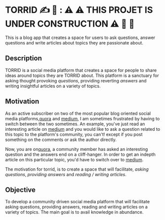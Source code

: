 # TORRID ✍️ 📱 : ⚠️ ⚠️ THIS PROJET IS UNDER CONSTRUCTION ⚠️ 🚧 👷 

This is a blog app that creates a space for users to ask questions, answer questions and write articles about topics they are passionate about.

## Description

TORRID is a social media platform that creates a space for people to share ideas around topics they are TORRID about. This platform is a sanctuary for asking thought provoking *_questions_*, providing reverting *_answers_* and writing insightful articles on a variety of topics.

## Motivation

As an active subscriber on two of the most popular blog oriented social media platforms,[quora] and [medium], I am sometimes frustrated by having to switch between the two sometimes. An example, you've just read an interesting article on [medium] and you would like to ask a question related to this topic to the platform's community, you can't! except if you post something on the comments or ask the author directly.

Now, you are on[quora], a community member has asked an interesting question and the answers end on a cliff-hanger. In order to get an indepth article on this particular topic, you'd have to switch over to [medium].

The motivation for torrid, is to create a space that will facilitate, *asking questions*, *providing answers* and *reading / writing articles*.

## Objective

To develop a community driven social media platform that will facilitate asking questions, providing answers, reading and writing articles on a variety of topics. The main goal is to avail knowledge in abundance.




[quora]: www.quora.com
[medium]: www.medium.com